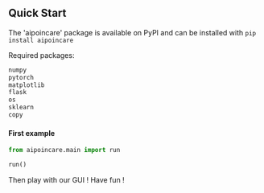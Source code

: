 ## Quick Start

The 'aipoincare' package is available on PyPI and can be installed with `pip install aipoincare`

Required packages:

```python
numpy
pytorch
matplotlib
flask
os
sklearn
copy
```



#### First example

```python
from aipoincare.main import run

run()
```

Then play with our GUI ! Have fun !